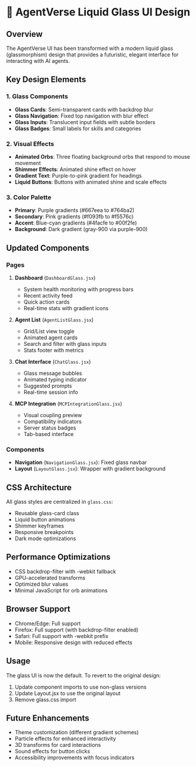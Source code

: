 # 🌟 AgentVerse Liquid Glass UI Design

## Overview
The AgentVerse UI has been transformed with a modern liquid glass (glassmorphism) design that provides a futuristic, elegant interface for interacting with AI agents.

## Key Design Elements

### 1. Glass Components
- **Glass Cards**: Semi-transparent cards with backdrop blur
- **Glass Navigation**: Fixed top navigation with blur effect
- **Glass Inputs**: Translucent input fields with subtle borders
- **Glass Badges**: Small labels for skills and categories

### 2. Visual Effects
- **Animated Orbs**: Three floating background orbs that respond to mouse movement
- **Shimmer Effects**: Animated shine effect on hover
- **Gradient Text**: Purple-to-pink gradient for headings
- **Liquid Buttons**: Buttons with animated shine and scale effects

### 3. Color Palette
- **Primary**: Purple gradients (#667eea to #764ba2)
- **Secondary**: Pink gradients (#f093fb to #f5576c)
- **Accent**: Blue-cyan gradients (#4facfe to #00f2fe)
- **Background**: Dark gradient (gray-900 via purple-900)

## Updated Components

### Pages
1. **Dashboard** (`DashboardGlass.jsx`)
   - System health monitoring with progress bars
   - Recent activity feed
   - Quick action cards
   - Real-time stats with gradient icons

2. **Agent List** (`AgentListGlass.jsx`)
   - Grid/List view toggle
   - Animated agent cards
   - Search and filter with glass inputs
   - Stats footer with metrics

3. **Chat Interface** (`ChatGlass.jsx`)
   - Glass message bubbles
   - Animated typing indicator
   - Suggested prompts
   - Real-time session info

4. **MCP Integration** (`MCPIntegrationGlass.jsx`)
   - Visual coupling preview
   - Compatibility indicators
   - Server status badges
   - Tab-based interface

### Components
- **Navigation** (`NavigationGlass.jsx`): Fixed glass navbar
- **Layout** (`LayoutGlass.jsx`): Wrapper with gradient background

## CSS Architecture
All glass styles are centralized in `glass.css`:
- Reusable glass-card class
- Liquid button animations
- Shimmer keyframes
- Responsive breakpoints
- Dark mode optimizations

## Performance Optimizations
- CSS backdrop-filter with -webkit fallback
- GPU-accelerated transforms
- Optimized blur values
- Minimal JavaScript for orb animations

## Browser Support
- Chrome/Edge: Full support
- Firefox: Full support (with backdrop-filter enabled)
- Safari: Full support with -webkit prefix
- Mobile: Responsive design with reduced effects

## Usage
The glass UI is now the default. To revert to the original design:
1. Update component imports to use non-glass versions
2. Update Layout.jsx to use the original layout
3. Remove glass.css import

## Future Enhancements
- Theme customization (different gradient schemes)
- Particle effects for enhanced interactivity
- 3D transforms for card interactions
- Sound effects for button clicks
- Accessibility improvements with focus indicators